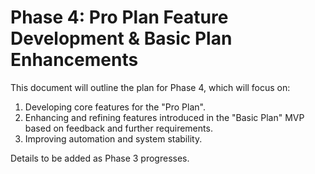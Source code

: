 # Phase 4: Pro Plan Feature Development & Basic Plan Enhancements

This document will outline the plan for Phase 4, which will focus on:
1.  Developing core features for the "Pro Plan".
2.  Enhancing and refining features introduced in the "Basic Plan" MVP based on feedback and further requirements.
3.  Improving automation and system stability.

Details to be added as Phase 3 progresses. 